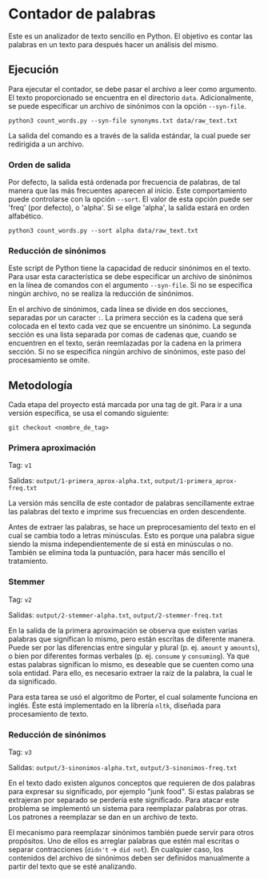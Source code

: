 # Contador de palabras

Este es un analizador de texto sencillo en Python. El objetivo es contar las palabras en un texto para después hacer un análisis del mismo.

## Ejecución

Para ejecutar el contador, se debe pasar el archivo a leer como argumento. El texto proporcionado se encuentra en el directorio `data`. Adicionalmente, se puede especificar un archivo de sinónimos con la opción `--syn-file`.

    python3 count_words.py --syn-file synonyms.txt data/raw_text.txt

La salida del comando es a través de la salida estándar, la cual puede ser redirigida a un archivo.

### Orden de salida

Por defecto, la salida está ordenada por frecuencia de palabras, de tal manera que las más frecuentes aparecen al inicio. Este comportamiento puede controlarse con la opción `--sort`. El valor de esta opción puede ser 'freq' (por defecto), o 'alpha'. Si se elige 'alpha', la salida estará en orden alfabético.

    python3 count_words.py --sort alpha data/raw_text.txt

### Reducción de sinónimos

Este script de Python tiene la capacidad de reducir sinónimos en el texto. Para usar esta característica se debe especificar un archivo de sinónimos en la línea de comandos con el argumento `--syn-file`. Si no se especifica ningún archivo, no se realiza la reducción de sinónimos.

En el archivo de sinónimos, cada línea se divide en dos secciones, separadas por un caracter `:`. La primera sección es la cadena que será colocada en el texto cada vez que se encuentre un sinónimo. La segunda sección es una lista separada por comas de cadenas que, cuando se encuentren en el texto, serán reemlazadas por la cadena en la primera sección. Si no se especifica ningún archivo de sinónimos, este paso del procesamiento se omite.

## Metodología

Cada etapa del proyecto está marcada por una tag de git. Para ir a una versión específica, se usa el comando siguiente:

    git checkout <nombre_de_tag>

### Primera aproximación

Tag: `v1`

Salidas: `output/1-primera_aprox-alpha.txt`, `output/1-primera_aprox-freq.txt`

La versión más sencilla de este contador de palabras sencillamente extrae las palabras del texto e imprime sus frecuencias en orden descendente.

Antes de extraer las palabras, se hace un preprocesamiento del texto en el cual se cambia todo a letras minúsculas. Esto es porque una palabra sigue siendo la misma independientemente de si está en minúsculas o no. También se elimina toda la puntuación, para hacer más sencillo el tratamiento.

### Stemmer

Tag: `v2`

Salidas: `output/2-stemmer-alpha.txt`, `output/2-stemmer-freq.txt`

En la salida de la primera aproximación se observa que existen varias palabras que significan lo mismo, pero están escritas de diferente manera. Puede ser por las diferencias entre singular y plural (p. ej. `amount` y `amounts`), o bien por diferentes formas verbales (p. ej. `consume` y `consuming`). Ya que estas palabras significan lo mismo, es deseable que se cuenten como una sola entidad. Para ello, es necesario extraer la raíz de la palabra, la cual le da significado.

Para esta tarea se usó el algoritmo de Porter, el cual solamente funciona en inglés. Éste está implementado en la librería `nltk`, diseñada para procesamiento de texto.

### Reducción de sinónimos

Tag: `v3`

Salidas: `output/3-sinonimos-alpha.txt`, `output/3-sinonimos-freq.txt`

En el texto dado existen algunos conceptos que requieren de dos palabras para expresar su significado, por ejemplo "junk food". Si estas palabras se extrajeran por separado se perdería este significado. Para atacar este problema se implementó un sistema para reemplazar palabras por otras. Los patrones a reemplazar se dan en un archivo de texto.

El mecanismo para reemplazar sinónimos también puede servir para otros propósitos. Uno de ellos  es arreglar palabras que estén mal escritas o separar contracciones (`didn't` -> `did not`). En cualquier caso, los contenidos del archivo de sinónimos deben ser definidos manualmente a partir del texto que se esté analizando.
